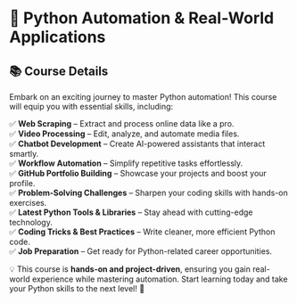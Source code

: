 # 🚀 Python Automation & Real-World Applications

## 📚 Course Details

Embark on an exciting journey to master Python automation! This course will equip you with essential skills, including:

✅ **Web Scraping** – Extract and process online data like a pro.  
✅ **Video Processing** – Edit, analyze, and automate media files.  
✅ **Chatbot Development** – Create AI-powered assistants that interact smartly.  
✅ **Workflow Automation** – Simplify repetitive tasks effortlessly.  
✅ **GitHub Portfolio Building** – Showcase your projects and boost your profile.  
✅ **Problem-Solving Challenges** – Sharpen your coding skills with hands-on exercises.  
✅ **Latest Python Tools & Libraries** – Stay ahead with cutting-edge technology.  
✅ **Coding Tricks & Best Practices** – Write cleaner, more efficient Python code.  
✅ **Job Preparation** – Get ready for Python-related career opportunities.

💡 This course is **hands-on and project-driven**, ensuring you gain real-world experience while mastering automation. Start learning today and take your Python skills to the next level! 🚀
